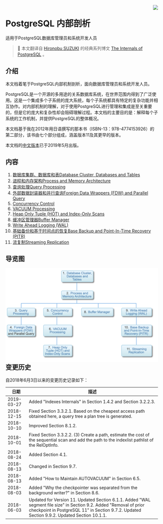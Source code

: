 <img src="http://www.interdb.jp/pg/img/puestas-fauna-mecanica-c.png" align="right"/>

# PostgreSQL 内部剖析
适用于PostgreSQL数据库管理员和系统开发人员
> :elephant: 本文翻译自 [Hironobu SUZUKI](http://www.interdb.jp/) 的经典系列博文 [The Internals of PostgreSQL](http://www.interdb.jp/pg/) 。

## 介绍
  本文档着笔于PostgreSQL内部机制剖析，面向数据库管理员和系统开发人员。

  PostgreSQL是一个开源的多用途的关系数据库系统，在世界范围内得到了广泛使用。这是一个集成多个子系统的庞大系统，每个子系统都具有特定的复杂功能并相互协作。对内部机制的理解，对于使用PostgreSQL进行管理和集成是至关重要的，但是它的庞大和复杂性却会阻碍理解过程。本文档的主要目的是：解释每个子系统的工作机制，并提供PostgreSQL的整体概况。

  本文档基于我在2012年用日语撰写的那本书（ISBN-13：978-4774153926）的第二部分，该书由七个部分组成，涵盖版本11及其更早的版本。

  本文档的[中文版本](https://item.jd.com/12527505.html)已于2019年5月出版。

## 内容
1. [数据库集群、数据库和表Database Cluster, Databases and Tables](ch1.md)
2. [进程和内存架构Process and Memory Architecture](ch2.md)
3. [查询处理Query Processing](ch3.md)
4. [外部数据封装器和并行查询Foreign Data Wrappers (FDW) and Parallel Query](ch4.md)
5. [Concurrency Control](ch5.md)
6. [VACUUM Processing](ch6.md)
7. [Heap Only Tuple (HOT) and Index-Only Scans](ch7.md)
8. [缓冲区管理器Buffer Manager](ch8.md)
9. [Write Ahead Logging (WAL)](ch9.md)
10. [基础备份和基于时间点的恢复Base Backup and Point-In-Time Recovery (PITR)](ch10.md)
11. [流复制Streaming Replication](ch11.md)

## 导览图

<img src="guid_map.png" align="left"/>



## 变更历史
自2018年6月3日以来的变更历史记录如下：

日期           | 描述
------------  | -------- 
2019-03-27 | Added "Indexes Internals" in Section 1.4.2 and Section 3.2.2.3.
2018-12-15 | Fixed Section 3.3.2.1. Based on the cheapest access path obtained here, a query tree a plan tree is generated.
2018-10-10 | Improved Section 8.1.2.
2018-10-01 | Fixed Section 3.3.2.2.  (3) Create a path, estimate the cost of the sequential scan and add the path to the indexlist pathlist of the RelOptInfo.
2018-08-24 | Added Section 4.1.
2018-08-13 | Changed  in Section 9.7.
2018-08-13 | Added "How to Maintain AUTOVACUUM" in Section 6.5.
2018-08-03 | Added "Why the checkpointer was separated from the background writer?" in Section 8.6.
2018-06-03 | Updated for Version 11. Updated Section 6.1.1. Added "WAL segment file size" in Section 9.2. Added "Removal of prior checkpoint in PostgreSQL 11" in Section 9.7.2. Updated Section 9.9.2. Updated Section 10.1.1.

